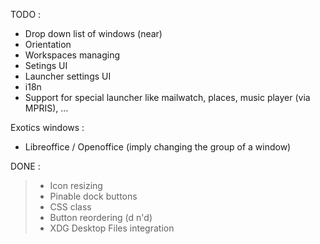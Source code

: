 TODO :

+ Drop down list of windows (near)
+ Orientation
+ Workspaces managing
+ Setings UI
+ Launcher settings UI
+ i18n
+ Support for special launcher like mailwatch, places, music player (via MPRIS), ...

Exotics windows :
- Libreoffice / Openoffice (imply changing the group of a window)

DONE :

> + Icon resizing
> + Pinable dock buttons
> + CSS class
> + Button reordering (d n'd)
> + XDG Desktop Files integration